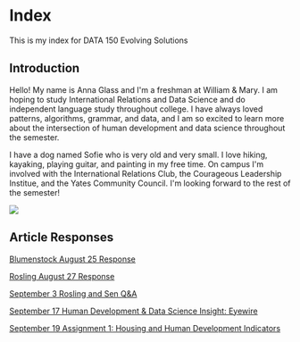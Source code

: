 # Index

This is my index for DATA 150 Evolving Solutions

## Introduction

Hello! My name is Anna Glass and I'm a freshman at William & Mary. I am hoping to study International Relations and Data Science and do independent language study throughout college. I have always loved patterns, algorithms, grammar, and data, and I am so excited to learn more about the intersection of human development and data science throughout the semester. 

I have a dog named Sofie who is very old and very small. I love hiking, kayaking, playing guitar, and painting in my free time. On campus I'm involved with the International Relations Club, the Courageous Leadership Institue, and the Yates Community Council. I'm looking forward to the rest of the semester! 

![](Wren.jpg)

## Article Responses
[Blumenstock August 25 Response](blumenstock.md)

[Rosling August 27 Response](rosling.md)

[September 3 Rosling and Sen Q&A](roslingqa.md)

[September 17 Human Development & Data Science Insight: Eyewire](eyewire.md)

[September 19 Assignment 1: Housing and Human Development Indicators](assignmentone.pdf)
